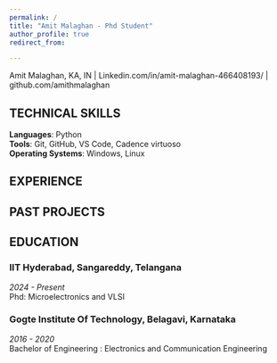 ```yaml
---
permalink: /
title: "Amit Malaghan - Phd Student"
author_profile: true
redirect_from: 

---
```






Amit Malaghan, KA, IN   | Linkedin.com/in/amit-malaghan-466408193/ | github.com/amithmalaghan



## TECHNICAL SKILLS



**Languages**: Python <br> 
**Tools**:   Git, GitHub, VS Code, Cadence virtuoso <br>
**Operating Systems**: Windows, Linux  

## EXPERIENCE


## PAST PROJECTS



## EDUCATION



### IIT Hyderabad, Sangareddy, Telangana

_2024 - Present_  
Phd:  Microelectronics and VLSI

### Gogte Institute Of Technology, Belagavi, Karnataka

_2016 - 2020_  
Bachelor of Engineering : Electronics and Communication Engineering
